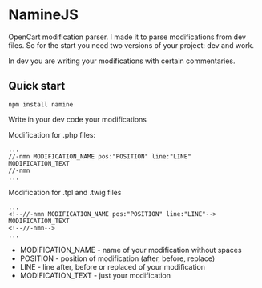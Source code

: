 # NamineJS
OpenCart modification parser.
I made it to parse modifications from dev files. 
So for the start you need two versions of your project: dev and work.

In dev you are writing your modifications with certain commentaries.

## Quick start

```
npm install namine

```

Write in your dev code your modifications

Modification for .php files:
```
...
//-nmn MODIFICATION_NAME pos:"POSITION" line:"LINE"
MODIFICATION_TEXT
//-nmn
...
```

Modification for .tpl and .twig files
```
...
<!--//-nmn MODIFICATION_NAME pos:"POSITION" line:"LINE"-->
MODIFICATION_TEXT
<!--//-nmn-->
...
```
* MODIFICATION_NAME - name of your modification without spaces
* POSITION - position of modification (after, before, replace)
* LINE - line after, before or replaced of your modification
* MODIFICATION_TEXT - just your modification
